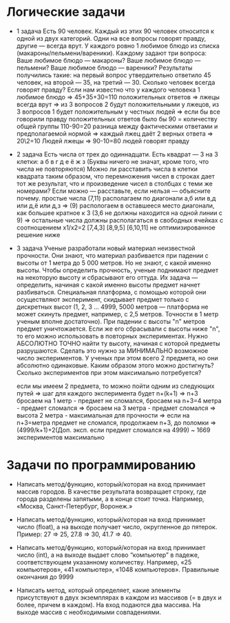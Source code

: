 # Логические задачи 
+ 1 задача
    Есть 90 человек. Каждый из этих 90 человек относится к одной из двух категорий. Одни на все вопросы говорят правду, другие — всегда врут. У каждого ровно 1 любимое блюдо из списка (макароны/пельмени/вареники). Каждому задают три вопроса:
    Ваше любимое блюдо — макароны?
    Ваше любимое блюдо — пельмени?
    Ваше любимое блюдо — вареники?
    Результаты получились такие: 
    на первый вопрос утвердительно ответило 45 человек,
    на второй — 35,
    на третий — 30.
    Сколько человек всегда говорят правду?
    Если нам известно что у каждого человека 1 любимое блюдо => 
    45+35+30=110 положительных ответов => лжецы всегда врут => 
    из 3 вопросов 2 будут положительными у лжецов, из 3 вопросов 1 будет положительным у честных людей => если бы все говорили правду положительных ответов было бы 90 = количеству общей группы
    110-90=20 разница между фактическими ответами и предполагаемой нормой => каждый лжец даёт 2 верных ответа => 20\2=10 Людей лжецы => 90-10=80 людей говорят правду

+ 2 задача
    Есть числа от трех до одиннадцати. Есть квадрат — 3 на 3 клетки:
    а б в
    г д е
    ё ж з
    (Буквы ничего не значат, кроме того, что числа не повторяются)
    Можно ли расставить числа в клетки квадрата таким образом, что перемножения чисел в строках дает тот же результат, что и произведение чисел в столбцах с теми же номерами?
    Если можно — расставьте, если нельзя — объясните почему. 
    простые числа (7,11) располагаем по диагонали а,б или в,д или д,ё или д,з => 
    (9) распологаем в оставшееся место диагонали, как большее кратное к 3 (3,6 не должны находится на одной линии с 9) =>
    остальные числа должны располагаться в свободных ячейках с соотношением x1/x2=2
    [7,4,3]
    [8,9,5]
    [6,10,11]
    не оптимизированное решение ниже 



+ 3 задача
    Ученые разработали новый материал неизвестной прочности. Они знают, что материал разбивается при падении с высоты от 1 метра до 5 000 метров. 
    Но не знают, с какой именно высоты. Чтобы определить прочность, ученые поднимают предмет на некоторую высоту и сбрасывают его оттуда. Их задача — определить, начиная с какой именно высоты предмет начнет разбиваться.
    Специальная платформа, с помощью которой они осуществляют эксперимент, скидывает предмет только с дискретных высот (1, 2, 3 ... 4999, 5000 метров — платформа не может скинуть предмет, например, с 2,5 метров. 
    Точности в 1 метр ученым вполне достаточно). При падении с высоты "n" метров предмет уничтожается. Если же его сбрасывали с высоты ниже "n", то его можно использовать в повторных экспериментах.
    Нужно АБСОЛЮТНО ТОЧНО найти ту высоту, начиная с которой предметы разрушаются. Сделать это нужно за МИНИМАЛЬНО возможное число экспериментов. 
    У ученых при этом всего 2 предмета, но они абсолютно одинаковые. Каким образом этого можно достигнуть? Сколько экспериментов при этом максимально потребуется?

    если мы имеем 2 предмета, то можно пойти одним из следующих путей => шаг для каждого эксперимента будет n+(k+1) => n+3
    бросаем на 1 метр - предмет не сломался, бросаем на n+3=4 метра - предмет сломался => бросаем на 3 метра - предмет сломался => высота 2 метра - максимальная для прочности =>
    если на n+3=метра предмет не сломался, продолжаем n+3, до поломки =>
    (4999/k+1)+2(Доп. эксп. если предмет сломался на 4999) ~ 1669 экспериментов максимально

# Задачи по программированию
+   Написать метод/функцию, который/которая на вход принимает массив городов. 
    В качестве результата возвращает строку, где города разделены запятыми, а в конце стоит точка. Например, «Москва, Санкт-Петербург, Воронеж.» 

+   Написать метод/функцию, который/которая на вход принимает число (float), а на выходе получает число, округленное до пятерок. 
    Пример: 27 => 25, 27.8 => 30, 41.7 => 40.

+   Написать метод/функцию, который/которая на вход принимает число (int), а на выходе выдает слово “компьютер” в падеже, соответствующем указанному количеству. 
    Например, «25 компьютеров», «41 компьютер», «1048 компьютеров».
    Правильные окончания до 9999

+   Написать метод, который определяет, какие элементы присутствуют в двух экземплярах в каждом из массивов (= в двух и более, причем в каждом).
    На вход подаются два массива.
    На выходе массив с необходимыми совпадениями.